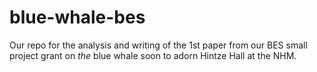 # blue-whale-bes
Our repo for the analysis and writing of the 1st paper from our BES small project grant on *the* blue whale soon to adorn Hintze Hall at the NHM.



